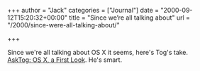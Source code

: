 +++
author = "Jack"
categories = ["Journal"]
date = "2000-09-12T15:20:32+00:00"
title = "Since we’re all talking about"
url = "/2000/since-were-all-talking-about/"

+++

Since we're all talking about OS X it seems, here's Tog's take.  
[AskTog: OS X, a First Look][1]. He's smart.

 [1]: http://www.asktog.com/columns/034OSX-FirstLook.html